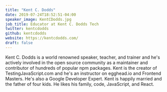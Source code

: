 ```yaml
---
title: "Kent C. Dodds"
date: 2019-07-24T18:52:51-04:00
speaker_image: KentCDodds.jpg
job_title: Educator at Kent C. Dodds Tech
twitter: kentcdodds
github: kentcdodds
website: https://kentcdodds.com/
draft: false
---
```


Kent C. Dodds is a world renowned speaker, teacher, and trainer and he's actively involved in the open source community as a maintainer and contributor of hundreds of popular npm packages. Kent is the creator of TestingJavaScript.com and he's an instructor on egghead.io and Frontend Masters. He's also a Google Developer Expert. Kent is happily married and the father of four kids. He likes his family, code, JavaScript, and React.